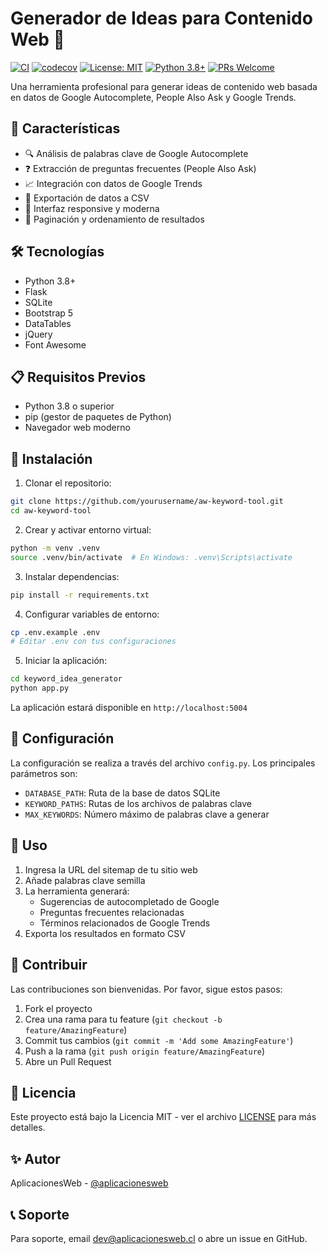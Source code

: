 # Generador de Ideas para Contenido Web 🚀

[![CI](https://github.com/Aplicaciones-Web-Chile/aw-keyword-tool/actions/workflows/ci.yml/badge.svg)](https://github.com/Aplicaciones-Web-Chile/aw-keyword-tool/actions/workflows/ci.yml)
[![codecov](https://codecov.io/gh/Aplicaciones-Web-Chile/aw-keyword-tool/branch/main/graph/badge.svg)](https://codecov.io/gh/Aplicaciones-Web-Chile/aw-keyword-tool)
[![License: MIT](https://img.shields.io/badge/License-MIT-yellow.svg)](https://opensource.org/licenses/MIT)
[![Python 3.8+](https://img.shields.io/badge/python-3.8+-blue.svg)](https://www.python.org/downloads/)
[![PRs Welcome](https://img.shields.io/badge/PRs-welcome-brightgreen.svg)](http://makeapullrequest.com)

Una herramienta profesional para generar ideas de contenido web basada en datos de Google Autocomplete, People Also Ask y Google Trends.

## 🌟 Características

- 🔍 Análisis de palabras clave de Google Autocomplete
- ❓ Extracción de preguntas frecuentes (People Also Ask)
- 📈 Integración con datos de Google Trends
- 💾 Exportación de datos a CSV
- 📱 Interfaz responsive y moderna
- 🔄 Paginación y ordenamiento de resultados

## 🛠️ Tecnologías

- Python 3.8+
- Flask
- SQLite
- Bootstrap 5
- DataTables
- jQuery
- Font Awesome

## 📋 Requisitos Previos

- Python 3.8 o superior
- pip (gestor de paquetes de Python)
- Navegador web moderno

## 🚀 Instalación

1. Clonar el repositorio:
```bash
git clone https://github.com/yourusername/aw-keyword-tool.git
cd aw-keyword-tool
```

2. Crear y activar entorno virtual:
```bash
python -m venv .venv
source .venv/bin/activate  # En Windows: .venv\Scripts\activate
```

3. Instalar dependencias:
```bash
pip install -r requirements.txt
```

4. Configurar variables de entorno:
```bash
cp .env.example .env
# Editar .env con tus configuraciones
```

5. Iniciar la aplicación:
```bash
cd keyword_idea_generator
python app.py
```

La aplicación estará disponible en `http://localhost:5004`

## 🔧 Configuración

La configuración se realiza a través del archivo `config.py`. Los principales parámetros son:

- `DATABASE_PATH`: Ruta de la base de datos SQLite
- `KEYWORD_PATHS`: Rutas de los archivos de palabras clave
- `MAX_KEYWORDS`: Número máximo de palabras clave a generar

## 📖 Uso

1. Ingresa la URL del sitemap de tu sitio web
2. Añade palabras clave semilla
3. La herramienta generará:
   - Sugerencias de autocompletado de Google
   - Preguntas frecuentes relacionadas
   - Términos relacionados de Google Trends
4. Exporta los resultados en formato CSV

## 🤝 Contribuir

Las contribuciones son bienvenidas. Por favor, sigue estos pasos:

1. Fork el proyecto
2. Crea una rama para tu feature (`git checkout -b feature/AmazingFeature`)
3. Commit tus cambios (`git commit -m 'Add some AmazingFeature'`)
4. Push a la rama (`git push origin feature/AmazingFeature`)
5. Abre un Pull Request

## 📝 Licencia

Este proyecto está bajo la Licencia MIT - ver el archivo [LICENSE](LICENSE) para más detalles.

## ✨ Autor

AplicacionesWeb - [@aplicacionesweb](https://github.com/Aplicaciones-Web-Chile/)

## 📞 Soporte

Para soporte, email dev@aplicacionesweb.cl o abre un issue en GitHub.
